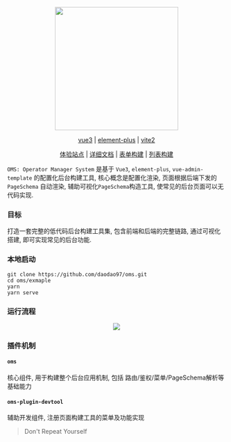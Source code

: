 <div align="center">
  <p>
    <img width="284" src="https://gitee.com/daodao97/asset/raw/master/imgs/oms.png">
  </p>
  <div align="center">

[vue3](https://vue3js.cn/docs/zh/) |
[element-plus](https://element-plus.gitee.io/#/zh-CN/component/quickstart) |
[vite2](https://cn.vitejs.dev/guide/why.html) 

  </div>

  <div>

[体验站点](http://daodao97.gitee.io/oms-demo) |
[详细文档](https://daodao97.gitee.io/oms) |
[表单构建](http://daodao97.gitee.io/oms-demo/#/devtool/gen_from) |
[列表构建](http://daodao97.gitee.io/oms-demo/#/devtool/gen_table)

  </div>

</div>

`OMS: Operator Manager System` 是基于 `Vue3`, `element-plus`, `vue-admin-template` 的配置化后台构建工具, 核心概念是配置化渲染, 页面根据后端下发的 `PageSchema` 自动渲染, 辅助可视化`PageSchema`构造工具, 使常见的后台页面可以无代码实现.

### 目标

打造一套完整的低代码后台构建工具集, 包含前端和后端的完整链路, 通过可视化搭建, 即可实现常见的后台功能.

### 本地启动

```shell
git clone https://github.com/daodao97/oms.git
cd oms/exmaple
yarn
yarn serve
```

### 运行流程

<div align="center">
    <img src="https://gitee.com/daodao97/asset/raw/master/imgs/tgK1ZU.jpg">
</div>

### 插件机制

#### `oms` 
  
  核心组件, 用于构建整个后台应用机制, 包括 路由/鉴权/菜单/PageSchema解析等基础能力
  
#### `oms-plugin-devtool`
  
  辅助开发组件, 注册页面构建工具的菜单及功能实现

> Don't Repeat Yourself

